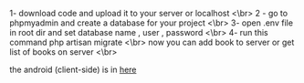 1- download code and upload it to your server or localhost <\br>
2 - go to phpmyadmin and create a database for your project <\br>
3- open .env file in root dir and set database name , user , password <\br>
4- run this command  php artisan migrate <\br>
 now you can add book to server or get list of books on server
 <\br>
 
 
 the android (client-side) is in <a href="https://github.com/eksapp/MyMvvM">here</a>

